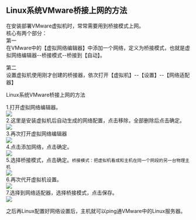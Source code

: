 ## Linux系统VMware桥接上网的方法

在安装部署VMware虚拟机时，常常需要用到桥接模式上网。<br>
核心有两个部分：<br>
第一<br>
在VMware中的【虚拟网络编辑器】中添加一个网络，定义为桥接模式，也就是虚拟网络编辑器--桥接模式--桥接到【自动】。

第二<br>
设置虚拟机使用刚才创建的桥接器，依次打开【虚拟机】--【设置】--【网络适配器】

Linux系统VMware桥接上网的方法

1.打开虚拟网络编辑器。<br>
<img src="https://github.com/ZhuShuai1992/Linux_Study/blob/master/InternetConnection/image/1.jpg?raw=true"><br>
2.这里是安装虚拟机后自动生成的网络配置，点击移除，全部删除后点击确定。<br>
<img src="https://github.com/ZhuShuai1992/Linux_Study/blob/master/InternetConnection/image/2.jpg?raw=true"><br>
3.再次打开虚拟网络编辑器<br>
<img src="https://github.com/ZhuShuai1992/Linux_Study/blob/master/InternetConnection/image/3.jpg?raw=true"><br>
4.点击添加网络，点击确定。<br>
<img src="https://github.com/ZhuShuai1992/Linux_Study/blob/master/InternetConnection/image/4.jpg?raw=true"><br>
5.选择桥接模式，点击确定。```桥接模式：把虚拟机看成和主机在同一个网段的另一台物理主机```<br>
<img src="https://github.com/ZhuShuai1992/Linux_Study/blob/master/InternetConnection/image/5.jpg?raw=true"><br>
6.再次代开虚拟机设置。<br>
<img src="https://github.com/ZhuShuai1992/Linux_Study/blob/master/InternetConnection/image/6.jpg?raw=true"><br>
7.选择到网络适配器，选择桥接模式，点击保存。<br>
<img src="https://github.com/ZhuShuai1992/Linux_Study/blob/master/InternetConnection/image/7.jpg?raw=true"><br>

之后再Linux配置好网络设置后，主机就可以ping通VMware中的Linux服务器。